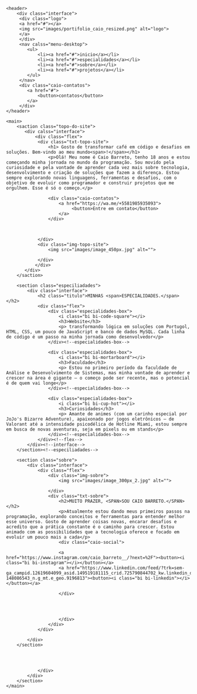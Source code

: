 <!DOCTYPE html>
<html lang="pt-br">
<head>
    <meta charset="UTF-8">
    <meta name="viewport" content="width=device-width, initial-scale=1.0">
    <!-- goolgle fontes -->
    <link href="https://fonts.googleapis.com/css2?family=Roboto&display=swap" rel="stylesheet">
    <!-- fim google fontes-->
     <!-- bootstrap icons inicio-->
     <link rel="stylesheet" href="https://cdn.jsdelivr.net/npm/bootstrap-icons@1.11.3/font/bootstrap-icons.min.css">
      <!-- bootstrap icons final-->
  <link rel="stylesheet" href="style.css">
    <title>portifólio</title>
    <link rel="icon" href="images/c54a55f2-1b82-463a-b141-f2e9b2132ace.png">
</head>
<body>

    <header>
        <div class="interface">
         <div class="logo">
         <a href="#"></a>
         <img src="images/portifolio_caio_resized.png" alt="logo">
         </a>
         </div> 
         <nav calss="menu-desktop">
            <ul>
                <li><a href="#">inicio</a></li>
                <li><a href="#">especialidades</a></li>
                <li><a href="#">sobre</a></li>
                <li><a href="#">projetos</a></li>
            </ul>
         </nav>
         <div class="caio-contatos">
            <a href="#">
                <button>contatos</button>
            </a>
         </div>
    </header>

    <main>
        <saction class="topo-do-site">
           <div calss="interface">
               <div class="flex">
                <div class="txt-topo-site">
                    <h1> Gosto de transformar café em código e desafios em soluções. Bem-vindo ao meu mundo<span>!</span></h1>
                    <p>Olá! Meu nome é Caio Barreto, tenho 18 anos e estou começando minha jornada no mundo da programação. Sou movido pela curiosidade e pela vontade de aprender cada vez mais sobre tecnologia, desenvolvimento e criação de soluções que fazem a diferença. Estou sempre explorando novas linguagens, ferramentas e desafios, com o objetivo de evoluir como programador e construir projetos que me orgulhem. Esse é só o começo.</p>

                    <div class="caio-contatos">
                        <a href="https://wa.me/+5581985935093">
                             <button>Entre em contato</button>
                        </a>
                    </div>



                </div>
                <div class="img-topo-site"> 
                    <img src="images/image_450px.jpg" alt="">

                </div>
               </div>
           </div>
        </saction>

        <section class="especiliadades">
            <div class="interface">
                <h2 class="titulo">MINHAS <span>ESPECIALIDADES.</span></h2>
                <div class="flex">
                    <div class="especialidades-box">
                        <i class="bi bi-code-square"></i>
                        <h3>Website</h3>
                        <p> transformando lógica em soluções com Portugol, HTML, CSS, um pouco de JavaScript e banco de dados MySQL. Cada linha de código é um passo na minha jornada como desenvolvedor</p>
                    </div><!--especialidades-box-->

                    <div class="especialidades-box">
                        <i class="bi bi-mortarboard"></i>
                        <h3>Faculdade</h3>
                        <p> Estou no primeiro período da faculdade de Análise e Desenvolvimento de Sistemas, mas minha vontade de aprender e crescer na área é gigante — o começo pode ser recente, mas o potencial é de quem vai longe</p>
                    </div><!--especialidades-box-->

                    <div class="especialidades-box">
                        <i class="bi bi-cup-hot"></i>
                        <h3>Curiosidades</h3>
                        <p> Amante de animes (com um carinho especial por JoJo's Bizarre Adventure), apaixonado por jogos eletrônicos — de Valorant até a intensidade psicodélica de Hotline Miami, estou sempre em busca de novas aventuras, seja em pixels ou em stands</p>
                    </div><!--especialidades-box-->
                </div><!--flex-->
            </div><!--interface-->
        </section><!--especiliadades-->

        <section class="sobre">
            <div class="interface">
                <div class="flex">
                    <div class="img-sobre">
                        <img src="images/image_300px_2.jpg" alt="">
                
                    </div>
                    <div class="txt-sobre">
                        <h2>MUITO PRAZER, <SPAN>SOU CAIO BARRETO.</SPAN></h2>
                        <p>Atualmente estou dando meus primeiros passos na programação, explorando conceitos e ferramentas para entender melhor esse universo. Gosto de aprender coisas novas, encarar desafios e acredito que a prática constante é o caminho para crescer. Estou animado com as possibilidades que a tecnologia oferece e focado em evoluir um pouco mais a cada</p>
                        <div class="caio-social">

                        <a href="https://www.instagram.com/caio_barreto__/?next=%2F"><button><i class="bi bi-instagram"></i></button></a>
                        <a href="https://www.linkedin.com/feed/?trk=sem-ga_campid.12619604099_asid.149519181115_crid.725790844702_kw.linkedin_d.c_tid.kwd-148086543_n.g_mt.e_geo.9196813"><button><i class="bi bi-linkedin"></i></button></a>

                        </div>

                        
                       

                        </div>
                    </div>
                </div>

            </div>
        </section>
                        
                    


                </div>
            </div>
        </section>
    </main>
</body>
</html>

